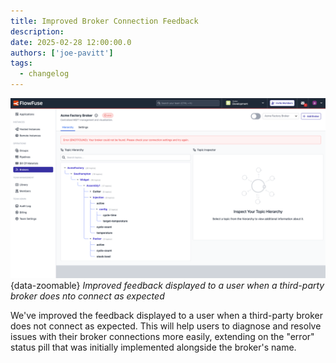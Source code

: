 ```yaml
---
title: Improved Broker Connection Feedback
description:
date: 2025-02-28 12:00:00.0
authors: ['joe-pavitt']
tags:
  - changelog
---
```


![Improved feedback displayed to a user when a third-party broker does nto connect as expected](./images/broker-error-feedback.png){data-zoomable}
_Improved feedback displayed to a user when a third-party broker does nto connect as expected_

We've improved the feedback displayed to a user when a third-party broker does not connect as expected. This will help users to diagnose and resolve issues with their broker connections more easily, extending on the "error" status pill that was initially implemented alongside the broker's name.